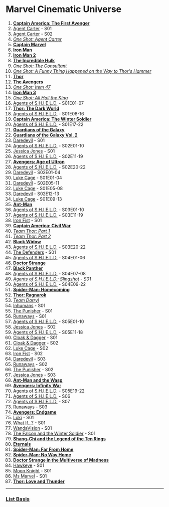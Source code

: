 # Marvel Cinematic Universe

1. **[Captain America: The First Avenger]**
2. [Agent Carter] - S01
3. [Agent Carter] - S02
4. *[One Shot: Agent Carter]*
5. **[Captain Marvel]**
6. **[Iron Man]**
7. **[Iron Man 2]**
8. **[The Incredible Hulk]**
9. *[One Shot: The Consultant]*
10. *[One Shot: A Funny Thing Happened on the Way to Thor's Hammer]*
11. **[Thor]**
12. **[The Avengers]**
13. *[One Shot: Item 47]*
14. **[Iron Man 3]**
15. *[One Shot: All Hail the King]*
16. [Agents of S.H.I.E.L.D.] - S01E01-07
17. **[Thor: The Dark World]**
18. [Agents of S.H.I.E.L.D.] - S01E08-16
19. **[Captain America: The Winter Soldier]**
20. [Agents of S.H.I.E.L.D.] - S01E17-22
21. **[Guardians of the Galaxy]**
22. **[Guardians of the Galaxy Vol. 2]**
23. [Daredevil] - S01
24. [Agents of S.H.I.E.L.D.] - S02E01-10
25. [Jessica Jones] - S01
26. [Agents of S.H.I.E.L.D.] - S02E11-19
27. **[Avengers: Age of Ultron]**
28. [Agents of S.H.I.E.L.D.] - S02E20-22
29. [Daredevil] - S02E01-04
30. [Luke Cage] - S01E01-04
31. [Daredevil] - S02E05-11
32. [Luke Cage] - S01E05-08
33. [Daredevil] - S02E12-13
34. [Luke Cage] - S01E09-13
35. **[Ant-Man]**
36. [Agents of S.H.I.E.L.D.] - S03E01-10
37. [Agents of S.H.I.E.L.D.] - S03E11-19
38. [Iron Fist] - S01
39. **[Captain America: Civil War]**
40. *[Team Thor: Part 1]*
41. *[Team Thor: Part 2]*
42. **[Black Widow]**
43. [Agents of S.H.I.E.L.D.] - S03E20-22
44. [The Defenders] - S01
45. [Agents of S.H.I.E.L.D.] - S04E01-06
46. **[Doctor Strange]**
47. **[Black Panther]**
48. [Agents of S.H.I.E.L.D.] - S04E07-08
49. *[Agents of S.H.I.E.L.D.: Slingshot] - S01*
50. [Agents of S.H.I.E.L.D.] - S04E09-22
51. **[Spider-Man: Homecoming]**
52. **[Thor: Ragnarok]**
53. *[Team Darryl]*
54. [Inhumans] - S01
55. [The Punisher] - S01
56. [Runaways] - S01
57. [Agents of S.H.I.E.L.D.] - S05E01-10
58. [Jessica Jones] - S02
59. [Agents of S.H.I.E.L.D.] - S05E11-18
60. [Cloak & Dagger] - S01
61. [Cloak & Dagger] - S02
62. [Luke Cage] - S02
63. [Iron Fist] - S02
64. [Daredevil] - S03
65. [Runaways] - S02
66. [The Punisher] - S02
67. [Jessica Jones] - S03
68. **[Ant-Man and the Wasp]**
69. **[Avengers: Infinity War]**
70. [Agents of S.H.I.E.L.D.] - S05E19-22
71. [Agents of S.H.I.E.L.D.] - S06
72. [Agents of S.H.I.E.L.D.] - S07
73. [Runaways] - S03
74. **[Avengers: Endgame]**
75. [Loki] - S01
76. [What If...?] - S01
77. [WandaVision] - S01
78. [The Falcon and the Winter Soldier] - S01
79. **[Shang-Chi and the Legend of the Ten Rings]**
80. **[Eternals]**
81. **[Spider-Man: Far From Home]**
82. **[Spider-Man: No Way Home]**
83. **[Doctor Strange in the Multiverse of Madness]**
84. [Hawkeye] - S01
85. [Moon Knight] - S01
86. [Ms Marvel] - S01
87. **[Thor: Love and Thunder]**

---

### [List Basis](https://www.digitalspy.com/movies/a825774/marvel-cinematic-universe-in-chronological-order/)

<!-- Movies -->
[Ant-Man]: https://www.disneyplus.com/de-de/movies/marvel-studios-ant-man/5c92KVf1zgUX
[Ant-Man and the Wasp]: https://www.disneyplus.com/de-de/movies/marvel-studios-ant-man-and-the-wasp/5D7wkVHmlCKU
[Avengers: Age of Ultron]: https://www.disneyplus.com/de-de/movies/marvel-studios-avengers-age-of-ultron/76IUxY0rNHzt
[Avengers: Endgame]: https://www.disneyplus.com/de-de/movies/avengers-endgame/aRbVJUb2h2Rf
[Avengers: Infinity War]: https://www.disneyplus.com/de-de/movies/marvel-studios-avengers-infinity-war/1WEuZ7H6y39v
[Black Panther]: https://www.disneyplus.com/de-de/movies/marvel-studios-black-panther/1GuXuYPj99Ke
[Black Widow]: https://www.disneyplus.com/de-de/movies/black-widow/3VfTap90rwZC
[Captain America: Civil War]: https://www.disneyplus.com/de-de/movies/marvel-studios-the-first-avenger-civil-war/4ovfyKnnIBCg
[Captain America: The First Avenger]: https://www.disneyplus.com/de-de/movies/marvel-studios-captain-america-the-first-avenger/6xvB6xZ4r95O
[Captain America: The Winter Soldier]: https://www.disneyplus.com/de-de/movies/marvel-studios-the-return-of-the-first-avenger/TVme5whcowSy
[Captain Marvel]: https://www.disneyplus.com/de-de/movies/marvel-studios-captain-marvel/38xJGlLAQy9a
[Doctor Strange]: https://www.disneyplus.com/de-de/movies/marvel-studios-doctor-strange/4GgMJ1aHKHA2
[Doctor Strange in the Multiverse of Madness]: https://www.disneyplus.com/de-de/movies/doctor-strange-in-the-multiverse-of-madness/27EiqSW4jIyH
[Eternals]: https://www.disneyplus.com/de-de/movies/eternals/5cmhJAtkt6Jk
[Guardians of the Galaxy]: https://www.disneyplus.com/de-de/movies/geheimakte-guardians-kurzfilme/1S4WM9h3KRR6
[Guardians of the Galaxy Vol. 2]: https://www.disneyplus.com/de-de/movies/marvel-studios-guardians-of-the-galaxy-vol-2/ZdRX4mMbp1gM
[Iron Man 2]: https://www.disneyplus.com/de-de/movies/marvel-studios-iron-man-2/lXjCr9QmGGQJ
[Iron Man 3]: https://www.disneyplus.com/de-de/movies/marvel-studios-iron-man-3/3s4Ihq7P2c6e
[Iron Man]: https://www.disneyplus.com/de-de/movies/marvel-studios-iron-man/6aM2a8mZATiu
[Shang-Chi and the Legend of the Ten Rings]: https://www.disneyplus.com/de-de/movies/shang-chi-and-the-legend-of-the-ten-rings/5GyV9sf9Y041
[Spider-Man: Homecoming]: https://www.netflix.com/watch/80166369
[Spider-Man: Far From Home]: .
[Spider-Man: No Way Home]: .
[The Avengers]: https://www.disneyplus.com/de-de/movies/marvel-studios-the-avengers/2h6PcHFDbsPy
[The Incredible Hulk]: https://www.netflix.com/watch/70087537
[Thor]: https://www.disneyplus.com/de-de/movies/marvel-studios-thor/1p4vdKzTuhzr
[Thor: Love and Thunder]: .
[Thor: Ragnarok]: https://www.disneyplus.com/de-de/movies/marvel-studios-thor-tag-der-entscheidung/3XqAT8UV8ojS
[Thor: The Dark World]: https://www.disneyplus.com/de-de/movies/marvel-studios-thor-the-dark-kingdom/ZHk7aM5xTbW7

<!-- Series -->
[Agent Carter]: https://www.disneyplus.com/de-de/series/agent-carter/3rh3uclvsNsT
[Agents of S.H.I.E.L.D.]: https://www.disneyplus.com/de-de/series/agents-of-shield/2UT4VQrwpVgi
[Agents of S.H.I.E.L.D.: Slingshot]: https://www.marvel.com/slingshot
[Cloak & Dagger]: https://www.disneyplus.com/series/cloak-dagger/4mUMHeti2YCc
[Daredevil]: https://www.disneyplus.com/de-de/series/daredevil/5jKSWL7ZMg50
[Hawkeye]: https://www.disneyplus.com/de-de/series/hawkeye/11Zy8m9Dkj5l
[Inhumans]: https://www.disneyplus.com/de-de/series/inhumans/6VZXWp9jaYsT
[Iron Fist]: https://www.disneyplus.com/de-de/series/iron-fist/24YlE6bSZy6E
[Jessica Jones]: https://www.disneyplus.com/de-de/series/jessica-jones/4LX4rNmINp5y
[Loki]: https://www.disneyplus.com/de-de/series/loki/6pARMvILBGzF
[Luke Cage]: https://www.disneyplus.com/de-de/series/luke-cage/1L458elR85KN
[Moon Knight]: https://www.disneyplus.com/de-de/series/moon-knight/4S3oOF1knocS
[Ms Marvel]: https://www.disneyplus.com/de-de/series/ms-marvel/45BsikoMcOOo
[Runaways]: https://www.disneyplus.com/de-de/series/runaways/FrnyN9YoJj46
[The Defenders]: https://www.disneyplus.com/de-de/series/the-defenders/1vLuQyD9nTYk
[The Falcon and the Winter Soldier]: https://www.disneyplus.com/de-de/series/the-falcon-and-the-winter-soldier/4gglDBMx8icA
[The Punisher]: https://www.disneyplus.com/de-de/series/the-punisher/6JOZHgU6cBS3
[WandaVision]: https://www.disneyplus.com/de-de/series/wandavision/4SrN28ZjDLwH
[What if...?]: https://www.disneyplus.com/de-de/series/what-if/7672ZVj1ZxU9

<!-- Others -->
[One Shot: A Funny Thing Happened on the Way to Thor's Hammer]: https://www.disneyplus.com/de-de/movies/etwas-lustiges-geschah-auf-dem-weg-zu-thors-hammer/7ifvmOpKYujC
[One Shot: Agent Carter]: https://www.disneyplus.com/de-de/movies/marvel-one-shot-agent-carter/145iOeTd8HRl
[One Shot: All Hail the King]: https://www.disneyplus.com/de-de/movies/marvel-one-shot-der-mandarin/6rOlKvPhvlh4
[One Shot: Item 47]: https://www.disneyplus.com/de-de/movies/marvel-one-shot-item-47/252wvHakYgOR
[One Shot: The Consultant]: https://www.disneyplus.com/de-de/movies/marvel-one-shot-the-consultant/1WaSRiVFzc4h
[Team Darryl]: https://www.disneyplus.com/de-de/movies/team-darryl/j3CxRd2OEgVA
[Team Thor: Part 1]: https://www.disneyplus.com/de-de/movies/team-thor-teil-1/1TzAxRHo4kjK
[Team Thor: Part 2]: https://www.disneyplus.com/de-de/movies/team-thor-teil-2/bzhxJXTnvgD1
